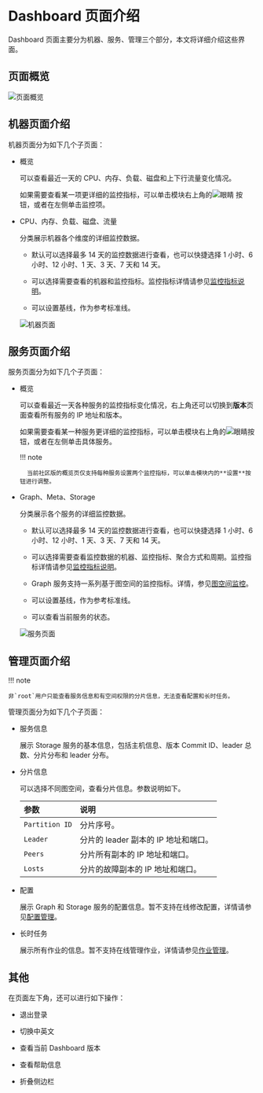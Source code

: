 # Dashboard 页面介绍

Dashboard 页面主要分为机器、服务、管理三个部分，本文将详细介绍这些界面。

## 页面概览

![页面概览](https://docs-cdn.nebula-graph.com.cn/figures/overview1.png)

## 机器页面介绍

机器页面分为如下几个子页面：

- 概览
  
  可以查看最近一天的 CPU、内存、负载、磁盘和上下行流量变化情况。

  如果需要查看某一项更详细的监控指标，可以单击模块右上角的![眼睛](https://docs-cdn.nebula-graph.com.cn/figures/eye.png) 按钮，或者在左侧单击监控项。

- CPU、内存、负载、磁盘、流量
  
  分类展示机器各个维度的详细监控数据。
  
  - 默认可以选择最多 14 天的监控数据进行查看，也可以快捷选择 1 小时、6 小时、12 小时、1 天、3 天、7 天和 14 天。

  - 可以选择需要查看的机器和监控指标。监控指标详情请参见[监控指标说明](6.monitor-parameter.md)。

  - 可以设置基线，作为参考标准线。

  ![机器页面](https://docs-cdn.nebula-graph.com.cn/figures/machine.png)

## 服务页面介绍

服务页面分为如下几个子页面：

- 概览

  可以查看最近一天各种服务的监控指标变化情况，右上角还可以切换到**版本**页面查看所有服务的 IP 地址和版本。
  
  如果需要查看某一种服务更详细的监控指标，可以单击模块右上角的![眼睛](https://docs-cdn.nebula-graph.com.cn/figures/eye.png)按钮，或者在左侧单击具体服务。

  !!! note

        当前社区版的概览页仅支持每种服务设置两个监控指标，可以单击模块内的**设置**按钮进行调整。

- Graph、Meta、Storage

  分类展示各个服务的详细监控数据。

  - 默认可以选择最多 14 天的监控数据进行查看，也可以快捷选择 1 小时、6 小时、12 小时、1 天、3 天、7 天和 14 天。

  - 可以选择需要查看监控数据的机器、监控指标、聚合方式和周期。监控指标详情请参见[监控指标说明](6.monitor-parameter.md)。

  - Graph 服务支持一系列基于图空间的监控指标。详情，参见[图空间监控](../nebula-dashboard-ent/4.cluster-operator/2.monitor.md)。

  - 可以设置基线，作为参考标准线。

  - 可以查看当前服务的状态。

  ![服务页面](https://docs-cdn.nebula-graph.com.cn/figures/service.png)

## 管理页面介绍

!!! note

    非`root`用户只能查看服务信息和有空间权限的分片信息，无法查看配置和长时任务。

管理页面分为如下几个子页面：

- 服务信息

  展示 Storage 服务的基本信息，包括主机信息、版本 Commit ID、leader 总数、分片分布和 leader 分布。

- 分片信息

  可以选择不同图空间，查看分片信息。参数说明如下。

  |参数|说明|
  |:---|:---|
  |`Partition ID`|分片序号。|
  |`Leader`|分片的 leader 副本的 IP 地址和端口。|
  |`Peers`|分片所有副本的 IP 地址和端口。|
  |`Losts`|分片的故障副本的 IP 地址和端口。|

- 配置
  
  展示 Graph 和 Storage 服务的配置信息。暂不支持在线修改配置，详情请参见[配置管理](../5.configurations-and-logs/1.configurations/1.configurations.md)。

- 长时任务

  展示所有作业的信息。暂不支持在线管理作业，详情请参见[作业管理](../3.ngql-guide/4.job-statements.md)。

## 其他

在页面左下角，还可以进行如下操作：

- 退出登录

- 切换中英文

- 查看当前 Dashboard 版本

- 查看帮助信息

- 折叠侧边栏